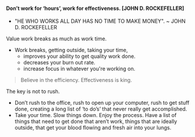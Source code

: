 #### Don’t work for ‘hours’, work for effectiveness. [JOHN D. ROCKEFELLER]

- "HE WHO WORKS ALL DAY HAS NO TIME TO MAKE MONEY". ~ JOHN D. ROCKEFELLER

Value work breaks as much as work time.
- Work breaks, getting outside, taking your time, 
    - improves your ability to get quality work done. 
    - decreases your burn out rate.
    - increase focus in whatever you're working on.

> Believe in the efficiency. Effectiveness is king. 

The key is not to rush.
- Don’t rush to the office, rush to open up your computer, rush to get stuff done, creating a long list of ‘to do’s’ that never really get accomplished.
- Take your time. Slow things down. Enjoy the process. Have a list of things that need to get done that aren’t work, things that are ideally outside, that get your blood flowing and fresh air into your lungs.
